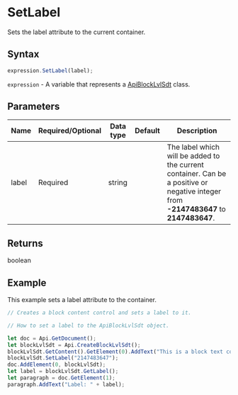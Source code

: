 # SetLabel

Sets the label attribute to the current container.

## Syntax

```javascript
expression.SetLabel(label);
```

`expression` - A variable that represents a [ApiBlockLvlSdt](../ApiBlockLvlSdt.md) class.

## Parameters

| **Name** | **Required/Optional** | **Data type** | **Default** | **Description** |
| ------------- | ------------- | ------------- | ------------- | ------------- |
| label | Required | string |  | The label which will be added to the current container. Can be a positive or negative integer from **-2147483647** to **2147483647**. |

## Returns

boolean

## Example

This example sets a label attribute to the container.

```javascript editor-docx
// Creates a block content control and sets a label to it.

// How to set a label to the ApiBlockLvlSdt object.

let doc = Api.GetDocument();
let blockLvlSdt = Api.CreateBlockLvlSdt();
blockLvlSdt.GetContent().GetElement(0).AddText("This is a block text content control with a label set to it.");
blockLvlSdt.SetLabel("2147483647");
doc.AddElement(0, blockLvlSdt);
let label = blockLvlSdt.GetLabel();
let paragraph = doc.GetElement(1);
paragraph.AddText("Label: " + label);
```
